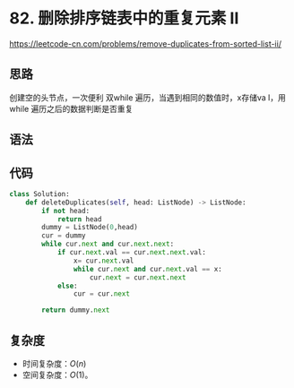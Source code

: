 # 82. 删除排序链表中的重复元素 II
https://leetcode-cn.com/problems/remove-duplicates-from-sorted-list-ii/
## 思路
创建空的头节点，一次便利
双while 遍历，当遇到相同的数值时，x存储va l，用while 遍历之后的数据判断是否重复
## 语法

## 代码
```python
class Solution:
    def deleteDuplicates(self, head: ListNode) -> ListNode:
        if not head:
            return head
        dummy = ListNode(0,head)
        cur = dummy
        while cur.next and cur.next.next:
            if cur.next.val == cur.next.next.val:
                x= cur.next.val
                while cur.next and cur.next.val == x:
                    cur.next = cur.next.next
            else:
                cur = cur.next

        return dummy.next
```

## 复杂度

- 时间复杂度：$O(n)$
- 空间复杂度：$O(1)$。